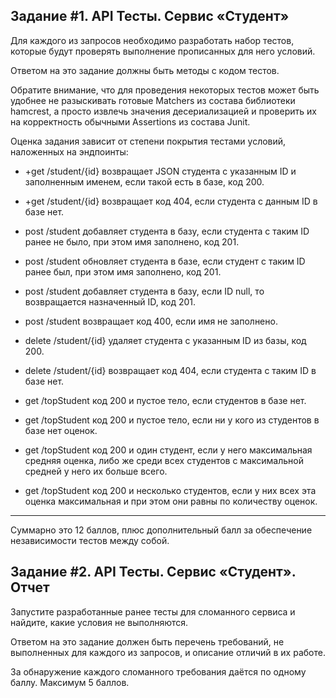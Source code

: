 ## Задание #1. API Тесты. Сервис «Студент»
Для каждого из запросов необходимо разработать набор тестов, 
которые будут проверять выполнение прописанных для него условий.

Ответом на это задание должны быть методы с кодом тестов.

Обратите внимание, что для проведения некоторых тестов может быть удобнее 
не разыскивать готовые Matchers из состава библиотеки hamcrest, 
а просто извлечь значения десериализацией и проверить их на корректность обычными Assertions из состава Junit.

Оценка задания зависит от степени покрытия тестами условий, наложенных на эндпоинты:

* +get /student/{id} возвращает JSON студента с указанным ID и заполненным именем, если такой есть в базе, код 200.

* +get /student/{id} возвращает код 404, если студента с данным ID в базе нет.

* post /student добавляет студента в базу, если студента с таким ID ранее не было, при этом имя заполнено, код 201.

* post /student обновляет студента в базе, если студент с таким ID ранее был, при этом имя заполнено, код 201.

* post /student добавляет студента в базу, если ID null, то возвращается назначенный ID, код 201.

* post /student возвращает код 400, если имя не заполнено.

* delete /student/{id} удаляет студента с указанным ID из базы, код 200.

* delete /student/{id} возвращает код 404, если студента с таким ID в базе нет.

* get /topStudent код 200 и пустое тело, если студентов в базе нет.

* get /topStudent код 200 и пустое тело, если ни у кого из студентов в базе нет оценок.

* get /topStudent код 200 и один студент, если у него максимальная средняя оценка, 
либо же среди всех студентов с максимальной средней у него их больше всего.

* get /topStudent код 200 и несколько студентов, если у них всех эта оценка максимальная 
и при этом они равны по количеству оценок.

--- 

Суммарно это 12 баллов, плюс дополнительный балл за обеспечение независимости тестов между собой.

## Задание #2. API Тесты. Сервис «Студент». Отчет

Запустите разработанные ранее тесты для сломанного сервиса и найдите, какие условия не выполняются.

Ответом на это задание должен быть перечень требований, не выполненных для каждого из запросов, и описание отличий в их работе.

За обнаружение каждого сломанного требования даётся по одному баллу. Максимум 5 баллов.